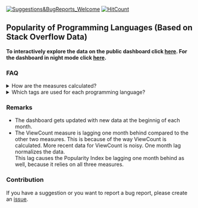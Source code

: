 [![Suggestions&BugReports_Welcome](https://img.shields.io/badge/Suggestions-BugReports-blue)](https://github.com/vvaezian/Popularity-of-Programming-Languages/issues)
[![HitCount](http://hits.dwyl.com/vvaezian/https://githubcom/vvaezian/Popularity-of-Programming-Languages.svg)](http://hits.dwyl.com/vvaezian/https://githubcom/vvaezian/Popularity-of-Programming-Languages)

## Popularity of Programming Languages (Based on Stack Overflow Data)

**To interactively explore the data on the public dashboard click [here](https://metabase.intellimenta.com/public/dashboard/f9b5e04b-9755-489d-9f5d-6adc3e3806fd). For the dashboard in night mode click [here](https://metabase.intellimenta.com/public/dashboard/f9b5e04b-9755-489d-9f5d-6adc3e3806fd#theme=night).**

### FAQ
<details><summary>How are the measures calculated?</summary>
<p>
  
  - **Popularity Index:** Average of three measures (explaned below); View Count, Question Count and Distinct Users.
  - **Average ViewCount:** For posts with relevant tags, each post's viewcount is divided by the number of days it has been posted, which results in average viewcount of that post. Then these numbers are averaged over the given granularity (Yearly, Quarterly, Monthly).
  - **Question Count:** The number of posts with the relevant tag is calculated. Then these numberes are summed over the given granularity (Yearly, Quarterly, Monthly).
  - **Average Number of Daily Distinct Users:** In each day the number of distinct users who had an activity in the relevant tags (asked a question/answered a question/commented on a question or answer/edited a question or answer) is calculated. Then these numbers are averaged over the given granularity (Yearly, Quarterly, Monthly).
  - **Total Views:** Total number of views for the questions with the relevant tags (limited to the given timerange). The granularity filter doesn't apply to this card.
  - **Total Question:** Total number of questions with the relevant tags (limited to the given timerange). The granularity filter doesn't apply to this card.

</p></details>

<details><summary>Which tags are used for each programming language?</summary>
<p>

See [this](https://github.com/vvaezian/Popularity-of-Programming-Languages/blob/master/tags.md) file.

</p></details>

### Remarks
- The dashboard gets updated with new data at the beginnig of each month.
- The ViewCount measure is lagging one month behind compared to the other two measures. This is because of the way ViewCount is calculated. More recent data for ViewCount is noisy. One month lag normalizes the data.  
This lag causes the Popularity Index be lagging one month behind as well, because it relies on all three measures.

### Contribution 
If you have a suggestion or you want to report a bug report, please create an [issue](https://github.com/vvaezian/Popularity-of-Programming-Languages/issues).
